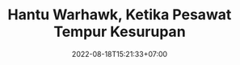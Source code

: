 ---
title: "Hantu Warhawk, Ketika Pesawat Tempur Kesurupan"
date: 2022-08-18T15:21:33+07:00
# weight: 1
tags: ["Sejarah", "Perang Dunia II", "Misteri", "Fiksi"]
draft: true
summary: "Pesawat rombeng yang sudah usang tiba-tiba muncul di udara, apakah hanya cerita barak? Tidak ada yang tahu."
---